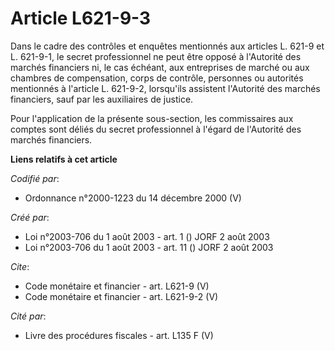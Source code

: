 # Article L621-9-3

Dans le cadre des contrôles et enquêtes mentionnés aux articles L. 621-9 et L. 621-9-1, le secret professionnel ne peut être
opposé à l'Autorité des marchés financiers ni, le cas échéant, aux entreprises de marché ou aux chambres de compensation,
corps de contrôle, personnes ou autorités mentionnés à l'article L. 621-9-2, lorsqu'ils assistent l'Autorité des marchés
financiers, sauf par les auxiliaires de justice. 

Pour l'application de la présente sous-section, les commissaires aux comptes sont déliés du secret professionnel à l'égard de
l'Autorité des marchés financiers.

**Liens relatifs à cet article**

_Codifié par_:

  - Ordonnance n°2000-1223 du 14 décembre 2000 (V)

_Créé par_:

  - Loi n°2003-706 du 1 août 2003 - art. 1 () JORF 2 août 2003
  - Loi n°2003-706 du 1 août 2003 - art. 11 () JORF 2 août 2003

_Cite_:

  - Code monétaire et financier - art. L621-9 (V)
  - Code monétaire et financier - art. L621-9-2 (V)

_Cité par_:

  - Livre des procédures fiscales - art. L135 F (V)
